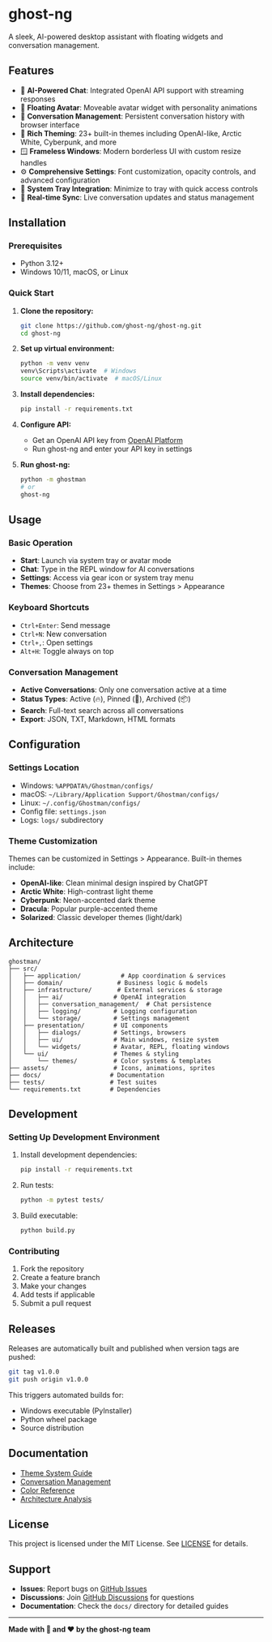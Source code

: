 # ghost-ng

A sleek, AI-powered desktop assistant with floating widgets and conversation management.

## Features

- 🤖 **AI-Powered Chat**: Integrated OpenAI API support with streaming responses
- 👻 **Floating Avatar**: Moveable avatar widget with personality animations
- 💬 **Conversation Management**: Persistent conversation history with browser interface
- 🎨 **Rich Theming**: 23+ built-in themes including OpenAI-like, Arctic White, Cyberpunk, and more
- 🪟 **Frameless Windows**: Modern borderless UI with custom resize handles
- ⚙️ **Comprehensive Settings**: Font customization, opacity controls, and advanced configuration
- 📌 **System Tray Integration**: Minimize to tray with quick access controls
- 🔄 **Real-time Sync**: Live conversation updates and status management

## Installation

### Prerequisites

- Python 3.12+
- Windows 10/11, macOS, or Linux

### Quick Start

1. **Clone the repository:**
   ```bash
   git clone https://github.com/ghost-ng/ghost-ng.git
   cd ghost-ng
   ```

2. **Set up virtual environment:**
   ```bash
   python -m venv venv
   venv\Scripts\activate  # Windows
   source venv/bin/activate  # macOS/Linux
   ```

3. **Install dependencies:**
   ```bash
   pip install -r requirements.txt
   ```

4. **Configure API:**
   - Get an OpenAI API key from [OpenAI Platform](https://platform.openai.com/)
   - Run ghost-ng and enter your API key in settings

5. **Run ghost-ng:**
   ```bash
   python -m ghostman
   # or
   ghost-ng
   ```

## Usage

### Basic Operation

- **Start**: Launch via system tray or avatar mode
- **Chat**: Type in the REPL window for AI conversations
- **Settings**: Access via gear icon or system tray menu
- **Themes**: Choose from 23+ themes in Settings > Appearance

### Keyboard Shortcuts

- `Ctrl+Enter`: Send message
- `Ctrl+N`: New conversation
- `Ctrl+,`: Open settings
- `Alt+H`: Toggle always on top

### Conversation Management

- **Active Conversations**: Only one conversation active at a time
- **Status Types**: Active (🔥), Pinned (📌), Archived (📦)
- **Search**: Full-text search across all conversations
- **Export**: JSON, TXT, Markdown, HTML formats

## Configuration

### Settings Location

- Windows: `%APPDATA%/Ghostman/configs/`
- macOS: `~/Library/Application Support/Ghostman/configs/`
- Linux: `~/.config/Ghostman/configs/`
- Config file: `settings.json`
- Logs: `logs/` subdirectory

### Theme Customization

Themes can be customized in Settings > Appearance. Built-in themes include:

- **OpenAI-like**: Clean minimal design inspired by ChatGPT
- **Arctic White**: High-contrast light theme
- **Cyberpunk**: Neon-accented dark theme
- **Dracula**: Popular purple-accented theme
- **Solarized**: Classic developer themes (light/dark)

## Architecture

```
ghostman/
├── src/
│   ├── application/           # App coordination & services
│   ├── domain/               # Business logic & models  
│   ├── infrastructure/       # External services & storage
│   │   ├── ai/              # OpenAI integration
│   │   ├── conversation_management/  # Chat persistence
│   │   ├── logging/         # Logging configuration
│   │   └── storage/         # Settings management
│   ├── presentation/        # UI components
│   │   ├── dialogs/         # Settings, browsers
│   │   ├── ui/              # Main windows, resize system
│   │   └── widgets/         # Avatar, REPL, floating windows
│   └── ui/                  # Themes & styling
│       └── themes/          # Color systems & templates
├── assets/                  # Icons, animations, sprites
├── docs/                   # Documentation
├── tests/                  # Test suites
└── requirements.txt        # Dependencies
```

## Development

### Setting Up Development Environment

1. Install development dependencies:
   ```bash
   pip install -r requirements.txt
   ```

2. Run tests:
   ```bash
   python -m pytest tests/
   ```

3. Build executable:
   ```bash
   python build.py
   ```

### Contributing

1. Fork the repository
2. Create a feature branch
3. Make your changes
4. Add tests if applicable
5. Submit a pull request

## Releases

Releases are automatically built and published when version tags are pushed:

```bash
git tag v1.0.0
git push origin v1.0.0
```

This triggers automated builds for:
- Windows executable (PyInstaller)
- Python wheel package
- Source distribution

## Documentation

- [Theme System Guide](docs/guides/THEME_SYSTEM_GUIDE.md)
- [Conversation Management](docs/guides/CONVERSATION_MANAGEMENT_GUIDE.md)
- [Color Reference](docs/guides/COLOR_VARIABLE_REFERENCE.md)
- [Architecture Analysis](docs/analysis/)

## License

This project is licensed under the MIT License. See [LICENSE](LICENSE) for details.

## Support

- **Issues**: Report bugs on [GitHub Issues](https://github.com/ghost-ng/ghost-ng/issues)
- **Discussions**: Join [GitHub Discussions](https://github.com/ghost-ng/ghost-ng/discussions) for questions
- **Documentation**: Check the `docs/` directory for detailed guides

---

**Made with 👻 and ❤️ by the ghost-ng team**